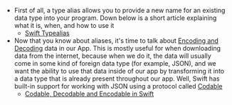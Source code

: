 - First of all, a type alias allows you to provide a new name for an existing data type into your program. Down below is a short article explaining what it is, when, and how to use it
	- [Swift Typealias](https://www.programiz.com/swift-programming/typealias)
- Now that you know about aliases, it's time to talk about [Encoding and Decoding](https://developer.apple.com/documentation/swift/encoding-decoding-and-serialization) data in our App. This is mostly useful for when downloading data from the internet, because when we do it, the data will usually come in some kind of foreign data type (for example, JSON), and we want the ability to use that data inside of our app by transforming it into a data type that is already present throughout our app. Well, Swift has built-in support for working with JSON using a protocol called [Codable](https://developer.apple.com/documentation/swift/codable)
	- [Codable, Decodable and Encodable in Swift](https://youtu.be/H9mt8WjpZgM?si=gqgJ4_o-tN62tgJb)